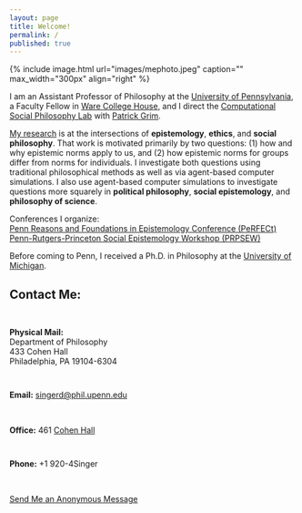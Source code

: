 ```yaml
---
layout: page
title: Welcome!
permalink: /
published: true
---
```

<div style="width: 100%;" markdown="1">
{% include image.html url="images/mephoto.jpeg" caption="" max_width="300px" align="right" %}

I am an Assistant Professor of Philosophy at the [University of Pennsylvania](http://philosophy.sas.upenn.edu/), a Faculty Fellow in [Ware College House](https://ware.house.upenn.edu/), and I direct the [Computational Social Philosophy Lab](/CSPL/) with [Patrick Grim](http://www.pgrim.org/).

[My research](http://www.danieljsinger.com/research/) is at the intersections of **epistemology**, **ethics**, and **social philosophy**.  That work is motivated primarily by two questions: (1) how and why epistemic norms apply to us, and (2) how epistemic norms for groups differ from norms for individuals.  I investigate both questions using traditional philosophical methods as well as via agent-based computer simulations.  I also use agent-based computer simulations to investigate questions more squarely in **political philosophy**, **social epistemology**, and **philosophy of science**.

Conferences I organize:  
[Penn Reasons and Foundations in Epistemology Conference (PeRFECt)](http://www.danieljsinger.com/PeRFECt2/)  
[Penn-Rutgers-Princeton Social Epistemology Workshop (PRPSEW)](http://www.danieljsinger.com/PRPSEW/)

Before coming to Penn, I received a Ph.D. in Philosophy at the [University of Michigan](http://www.lsa.umich.edu/philosophy/).
</div>


<a id="contact"></a>
<h2>Contact Me:</h2>

<div class="grid-container outline">
  <div class="row" style="padding-bottom: 1em">
    <div class="col-2" style="padding-top: 1em;">
    <p><b>Physical Mail:</b><br />
      Department of Philosophy<br />
      433 Cohen Hall<br />
      Philadelphia, PA 19104-6304</p>
    </div>
    <div class="col-2" style="padding-top: 1em;">
      <p><b>Email:</b> <a href="mailto:singerd@phil.upenn.edu">singerd@phil.upenn.edu</a></p>
      <br />
      <p><b>Office:</b> 461 <a href="http://www.facilities.upenn.edu/maps/locations/cohen-hall-claudia">Cohen Hall</a></p>
    </div>
    <div class="col-2" style="padding-top: 1em;">
      <p><b>Phone:</b> +1 920-4Singer</p>
      <br />
      <p><a href="http://www.danieljsinger.com/anonmessage/">Send Me an Anonymous Message</a></p>
    </div>
  </div>
</div>

